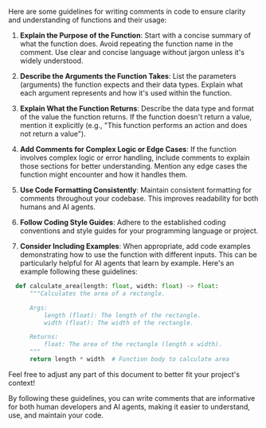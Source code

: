 Here are some guidelines for writing comments in code to ensure clarity and understanding of functions and their usage:

1. **Explain the Purpose of the Function**: 
   Start with a concise summary of what the function does. Avoid repeating the function name in the comment. Use clear and concise language without jargon unless it's widely understood.

2. **Describe the Arguments the Function Takes**: 
   List the parameters (arguments) the function expects and their data types. Explain what each argument represents and how it's used within the function.

3. **Explain What the Function Returns**: 
   Describe the data type and format of the value the function returns. If the function doesn't return a value, mention it explicitly (e.g., "This function performs an action and does not return a value").

4. **Add Comments for Complex Logic or Edge Cases**: 
   If the function involves complex logic or error handling, include comments to explain those sections for better understanding. Mention any edge cases the function might encounter and how it handles them.

5. **Use Code Formatting Consistently**: 
   Maintain consistent formatting for comments throughout your codebase. This improves readability for both humans and AI agents.

6. **Follow Coding Style Guides**: 
   Adhere to the established coding conventions and style guides for your programming language or project.

7. **Consider Including Examples**: 
   When appropriate, add code examples demonstrating how to use the function with different inputs. This can be particularly helpful for AI agents that learn by example. Here's an example following these guidelines:

```python
  def calculate_area(length: float, width: float) -> float:
      """Calculates the area of a rectangle.

      Args:
          length (float): The length of the rectangle.
          width (float): The width of the rectangle.

      Returns:
          float: The area of the rectangle (length x width).
      """
      return length * width  # Function body to calculate area
```


Feel free to adjust any part of this document to better fit your project's context!

By following these guidelines, you can write comments that are informative for both human developers and AI agents, making it easier to understand, use, and maintain your code.